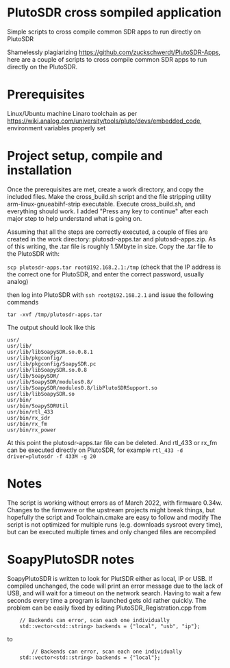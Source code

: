 # PlutoSDR cross sompiled application
Simple scripts to cross compile common SDR apps to run directly on PlutoSDR

Shamelessly plagiarizing https://github.com/zuckschwerdt/PlutoSDR-Apps, here are a couple of scripts to cross compile common SDR apps to run directly on the PlutoSDR.

# Prerequisites

Linux/Ubuntu machine
Linaro toolchain as per https://wiki.analog.com/university/tools/pluto/devs/embedded_code, environment variables properly set

# Project setup, compile and installation

Once the prerequisites are met, create a work directory, and copy the included files. Make the cross_build.sh script and the file stripping utility arm-linux-gnueabihf-strip executable. Execute cross_build.sh, and everything should work. I added "Press any key to continue" after each major step to help understand what is going on.

Assuming that all the steps are correctly executed, a couple of files are created in the work directory: plutosdr-apps.tar and plutosdr-apps.zip. As of this writing, the .tar file is roughly 1.5Mbyte in size. Copy the .tar file to the PlutoSDR with:

`scp plutosdr-apps.tar root@192.168.2.1:/tmp` (check that the IP address is the correct one for PlutoSDR, and enter the correct password, usually analog)

then log into PlutoSDR with `ssh root@192.168.2.1` and issue the following commands

```cd /
tar -xvf /tmp/plutosdr-apps.tar
```
The output should look like this

```
usr/
usr/lib/
usr/lib/libSoapySDR.so.0.8.1
usr/lib/pkgconfig/
usr/lib/pkgconfig/SoapySDR.pc
usr/lib/libSoapySDR.so.0.8
usr/lib/SoapySDR/
usr/lib/SoapySDR/modules0.8/
usr/lib/SoapySDR/modules0.8/libPlutoSDRSupport.so
usr/lib/libSoapySDR.so
usr/bin/
usr/bin/SoapySDRUtil
usr/bin/rtl_433
usr/bin/rx_sdr
usr/bin/rx_fm
usr/bin/rx_power
```

At this point the plutosdr-apps.tar file can be deleted. And rtl_433 or rx_fm can be executed directly on PlutoSDR, for example `rtl_433 -d driver=plutosdr -f 433M -g 20`

# Notes

The script is working without errors as of March 2022, with firmware 0.34w. Changes to the firmware or the upstream projects might break things, but hopefully the script and Toolchain.cmake are easy to follow and modify
The script is not optimized for multiple runs (e.g. downloads sysroot every time), but can be executed multiple times and only changed files are recompiled

# SoapyPlutoSDR notes

SoapyPlutoSDR is written to look for PlutSDR either as local, IP or USB. If compiled unchanged, the code will print an error message due to the lack of USB, and will wait for a timeout on the network search. Having to wait a few seconds every time a program is launched gets old rather quickly. The problem can be easily fixed by editing PlutoSDR_Registration.cpp from

```
	// Backends can error, scan each one individually
	std::vector<std::string> backends = {"local", "usb", "ip"};
  ```
to
```
        // Backends can error, scan each one individually
	std::vector<std::string> backends = {"local"};
  ```
  
 
